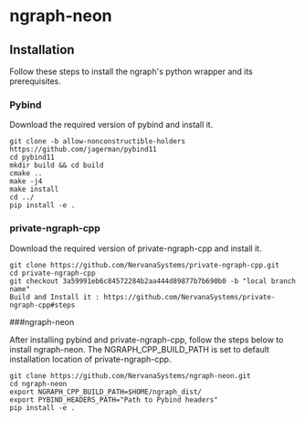 # ngraph-neon

## Installation

Follow these steps to install the ngraph's python wrapper and its prerequisites.

### Pybind

Download the required version of pybind and install it.
```
git clone -b allow-nonconstructible-holders https://github.com/jagerman/pybind11
cd pybind11
mkdir build && cd build
cmake ..
make -j4
make install
cd ../
pip install -e .
```
### private-ngraph-cpp

Download the required version of private-ngraph-cpp and install it.
```
git clone https://github.com/NervanaSystems/private-ngraph-cpp.git
cd private-ngraph-cpp
git checkout 3a59991eb6c84572284b2aa444d89877b7b690b0 -b "local branch name"
Build and Install it : https://github.com/NervanaSystems/private-ngraph-cpp#steps
```

###ngraph-neon

After installing pybind and private-ngraph-cpp, follow the steps below to install ngraph-neon.
The NGRAPH_CPP_BUILD_PATH is set to default installation location of private-ngraph-cpp.
```
git clone https://github.com/NervanaSystems/ngraph-neon.git
cd ngraph-neon
export NGRAPH_CPP_BUILD_PATH=$HOME/ngraph_dist/
export PYBIND_HEADERS_PATH="Path to Pybind headers"
pip install -e .
```
